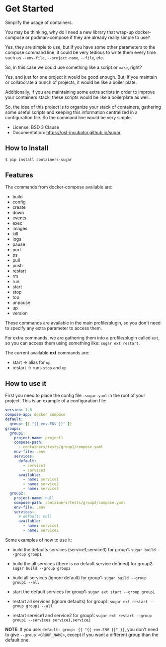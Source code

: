 # Get Started

Simplify the usage of containers.

You may be thinking, why do I need a new library that wrap-up
docker-compose or podman-compose if they are already really simple to use?

Yes, they are simple to use, but if you have some other parameters to
the compose command line, it could be very tedious to write them every time
such as `--env-file`, `--project-name`, `--file`, etc.

So, in this case we could use something like a script or `make`, right?

Yes, and just for one project it would be good enough. But, if you maintain
or collaborate a bunch of projects, it would be like a boiler plate.

Additionally, if you are maintaining some extra scripts in order to improve
your containers stack, these scripts would be like a boilerplate as well.

So, the idea of this project is to organize your stack of containers,
gathering some useful scripts and keeping this information centralized in a
configuration file. So the command line would be very simple.


* License: BSD 3 Clause
* Documentation: https://osl-incubator.github.io/sugar

## How to Install

```bash
$ pip install containers-sugar
```

## Features

The commands from docker-compose available are:

* build
* config
* create
* down
* events
* exec
* images
* kill
* logs
* pause
* port
* ps
* pull
* push
* restart
* rm
* run
* start
* stop
* top
* unpause
* up
* version

These commands are available in the main profile/plugin, so
you don't need to specify any extra parameter to access them.

For extra commands, we are gathering them into a profile/plugin called
`ext`, so you can access them using something like: `sugar ext restart`.

The current available **ext** commands are:

* start -> alias for `up`
* restart -> runs `stop` and `up`


## How to use it

First you need to place the config file `.sugar.yaml` in the root
of your project. This is an example of a configuration file:

```yaml
version: 1.0
compose-app: docker compose
default:
  group: {{ "{{ env.ENV }}" }}
groups:
  group1:
    project-name: project1
    compose-path:
      - containers/tests/group1/compose.yaml
    env-file: .env
    services:
      default:
        - service1
        - service3
      available:
        - name: service1
        - name: service2
        - name: service3
  group2:
    project-name: null
    compose-path: containers/tests/group2/compose.yaml
    env-file: .env
    services:
      # default: null
      available:
        - name: service1
        - name: service2
```


Some examples of how to use it:

* build the defaults services (service1,service3) for group1:
  `sugar build --group group1`

* build the all services (there is no default service defined) for group2:
  `sugar build --group group2`

* build all services (ignore default) for group1:
  `sugar build --group group1 --all`

* start the default services for group1:
  `sugar ext start --group group1`

* restart all services (ignore defaults) for group1:
  `sugar ext restart --group group1 --all`

* restart service1 and service2 for group1:
  `sugar ext restart --group group1 --services service1,service2`


**NOTE**: If you use: ```default: group: {{ "{{ env.ENV }}" }}```, you don't need to
give `--group <GROUP_NAME>`, except if you want a different group than the
default one.
